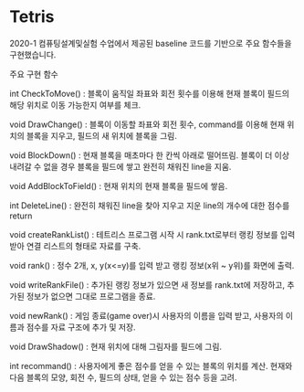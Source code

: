# Tetris

2020-1 컴퓨팅설계및실험 수업에서 제공된 baseline 코드를 기반으로 주요 함수들을 구현했습니다.

주요 구현 함수

int CheckToMove()
  : 블록이 움직일 좌표와 회전 횟수를 이용해 현재 블록이 필드의 해당 위치로 이동 가능한지 여부를 체크.
  
void DrawChange()
  : 블록이 이동할 좌표와 회전 횟수, command를 이용해 현재 위치의 블록을 지우고, 필드의 새 위치에 블록을 그림.

void BlockDown()
  : 현재 블록을 매초마다 한 칸씩 아래로 떨어뜨림.
    블록이 더 이상 내려갈 수 없을 경우 블록을 필드에 쌓고 완전히 채워진 line을 지움.
    
void AddBlockToField()
  : 현재 위치의 현재 블록을 필드에 쌓음.
  
int DeleteLine()
  : 완전히 채워진 line을 찾아 지우고 지운 line의 개수에 대한 점수를 return

void createRankList()
  : 테트리스 프로그램 시작 시 rank.txt로부터 랭킹 정보를 입력받아 연결 리스트의 형태로 자료를 구축.
  
void rank()
  : 정수 2개, x, y(x<=y)를 입력 받고 랭킹 정보(x위 ~ y위)를 화면에 출력.
  
void writeRankFile()
  : 추가된 랭킹 정보가 있으면 새 정보를 rank.txt에 저장하고, 추가된 정보가 없으면 그대로 프로그램을 종료.
  
void newRank()
  : 게임 종료(game over)시 사용자의 이름을 입력 받고, 사용자의 이름과 점수를 자료 구조에 추가 및 저장.

void DrawShadow()
  : 현재 위치에 대해 그림자를 필드에 그림.

int recommand()
  : 사용자에게 좋은 점수를 얻을 수 있는 블록의 위치를 계산.
    현재와 다음 블록의 모양, 회전 수, 필드의 상태, 얻을 수 있는 점수 등을 고려.
